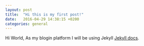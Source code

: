 ```yaml
---
layout: post
title:  "Hi this is my first post!"
date:   2016-04-29 14:38:15 +0200
categories: general
---
```

Hi World, As my blogin platform I will be using Jekyll [Jekyll docs][jekyll-docs].

[jekyll-docs]: http://jekyllrb.com/docs/home
[jekyll-gh]:   https://github.com/jekyll/jekyll
[jekyll-talk]: https://talk.jekyllrb.com/
